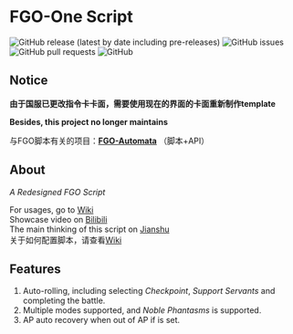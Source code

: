 # FGO-One Script

![GitHub release (latest by date including pre-releases)](https://img.shields.io/github/v/release/Meowcolm024/FGO-One?include_prereleases)
![GitHub issues](https://img.shields.io/github/issues/Meowcolm024/FGO-One)
![GitHub pull requests](https://img.shields.io/github/issues-pr/Meowcolm024/FGO-One)
![GitHub](https://img.shields.io/github/license/Meowcolm024/FGO-One)

## Notice

**由于国服已更改指令卡卡面，需要使用现在的界面的卡面重新制作template**

**Besides, this project no longer maintains**

与FGO脚本有关的项目：**[FGO-Automata](https://github.com/Meowcolm024/FGO-Automata)** （脚本+API）

## About

_A Redesigned FGO Script_ 

For usages, go to [Wiki](https://github.com/Meowcolm024/FGO-One/wiki)  
Showcase video on [Bilibili](https://www.bilibili.com/video/av35291507)  
The main thinking of this script on [Jianshu](https://www.jianshu.com/p/1b2ca5454c73)  
关于如何配置脚本，请查看[Wiki](https://github.com/Meowcolm024/FGO-One/wiki)  

## Features

1. Auto-rolling, including selecting _Checkpoint_, _Support Servants_ and completing the battle.  
2. Multiple modes supported, and _Noble Phantasms_ is supported.  
3. AP auto recovery when out of AP if is set.  
